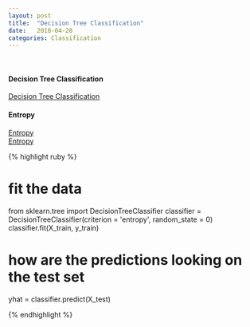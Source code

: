 ```yaml
---
layout: post
title:  "Decision Tree Classification"
date:   2018-04-28
categories: Classification
---
```

<br />
<h4>Decision Tree Classification</h4>
<a href="http://scikit-learn.org/stable/modules/tree.html#classification">
Decision Tree Classification
</a>
<br />
<h4>Entropy</h4>
<a href="https://bricaud.github.io/personal-blog/entropy-in-decision-trees/">
Entropy
</a>
<br />
<a href="https://nullpointerexception1.wordpress.com/2017/12/13/entropy-in-machine-learning/">
Entropy
</a>

{% highlight ruby %}

# fit the data
from sklearn.tree import DecisionTreeClassifier
classifier = DecisionTreeClassifier(criterion = 'entropy', random_state = 0)
classifier.fit(X_train, y_train)

# how are the predictions looking on the test set
yhat = classifier.predict(X_test)

{% endhighlight %}

